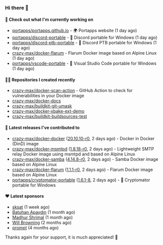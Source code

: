 ### Hi there 👋

#### 👷 Check out what I'm currently working on

- [portapps/portapps.github.io](https://github.com/portapps/portapps.github.io) - 🌍 Portapps website (1 day ago)
- [portapps/discord-portable](https://github.com/portapps/discord-portable) - 🚀 Discord portable for Windows (1 day ago)
- [portapps/discord-ptb-portable](https://github.com/portapps/discord-ptb-portable) - 🚀 Discord PTB portable for Windows (1 day ago)
- [crazy-max/docker-flarum](https://github.com/crazy-max/docker-flarum) - Flarum Docker image based on Alpine Linux (1 day ago)
- [portapps/vscode-portable](https://github.com/portapps/vscode-portable) - 🚀 Visual Studio Code portable for Windows (1 day ago)

#### 👨‍💻 Repositories I created recently

- [crazy-max/docker-scan-action](https://github.com/crazy-max/docker-scan-action) - GitHub Action to check for vulnerabilities in your Docker image
- [crazy-max/docker-docs](https://github.com/crazy-max/docker-docs)
- [crazy-max/buildkit-git-umask](https://github.com/crazy-max/buildkit-git-umask)
- [crazy-max/docker-xbake-ext-demo](https://github.com/crazy-max/docker-xbake-ext-demo)
- [crazy-max/buildkit-buildsources-test](https://github.com/crazy-max/buildkit-buildsources-test)

#### 🚀 Latest releases I've contributed to

- [crazy-max/docker-docker](https://github.com/crazy-max/docker-docker) ([20.10.10-r0](https://github.com/crazy-max/docker-docker/releases/tag/20.10.10-r0), 2 days ago) - Docker in Docker (DinD) image
- [crazy-max/docker-msmtpd](https://github.com/crazy-max/docker-msmtpd) ([1.8.18-r0](https://github.com/crazy-max/docker-msmtpd/releases/tag/1.8.18-r0), 2 days ago) - Lightweight SMTP relay Docker image using msmtpd and based on Alpine Linux
- [crazy-max/docker-samba](https://github.com/crazy-max/docker-samba) ([4.14.8-r0](https://github.com/crazy-max/docker-samba/releases/tag/4.14.8-r0), 2 days ago) - Samba Docker image based on Alpine Linux
- [crazy-max/docker-flarum](https://github.com/crazy-max/docker-flarum) ([1.1.1-r0](https://github.com/crazy-max/docker-flarum/releases/tag/1.1.1-r0), 2 days ago) - Flarum Docker image based on Alpine Linux
- [portapps/cryptomator-portable](https://github.com/portapps/cryptomator-portable) ([1.6.1-8](https://github.com/portapps/cryptomator-portable/releases/tag/1.6.1-8), 2 days ago) - 🚀 Cryptomator portable for Windows

#### ❤️ Latest sponsors
- [sksat](https://github.com/sksat) (1 week ago)
- [Batuhan Apaydın](https://github.com/developer-guy) (1 month ago)
- [Madhur Shrimal](https://github.com/shrimalmadhur) (1 month ago)
- [Will Browning](https://github.com/willbrowningme) (2 months ago)
- [prompt](https://github.com/pr-mpt) (4 months ago)

Thanks again for your support, it is much appreciated! 🙏
